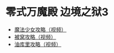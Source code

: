 # 零式万魔殿 边境之狱3

* [魔法少女攻略（视频）](https://www.bilibili.com/video/BV1pS4y1P7UQ)
* [被窝攻略（视频）](https://www.bilibili.com/video/BV1ca411q7mQ)
* [油库里攻略（视频）](https://www.bilibili.com/video/BV1qq4y1c7f9)